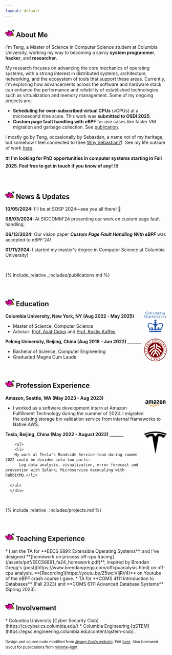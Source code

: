 ```yaml
---
layout: default
---
```

<h2 class="flappy">
<img src="/assets/img/flappy_default.png" alt="flappy" style="width: 28px; height: 28px;">  
About Me
</h2>

<!--
<a href="#publications">Go to Publications</a>
<a href="#news">Go to News</a>


<a href="#publications">Go to Publications</a>
<a href="#publications">Go to Publications</a>

```
// Javascript code with syntax highlighting.
var fun = function lang(l) {
  dateformat.i18n = require('./lang/' + l)
  return true;
}
```
-->


I'm Teng, a Master of Science in Computer Science student at Columbia University, working my way to becoming a savvy **system programmer**, **hacker**, and **researcher**.

My research focuses on advancing the core mechanics of operating systems, with a strong interest in distributed systems, architecture, networking, and the ecosystem of tools that support these areas. Currently, I'm exploring how advancements across the software and hardware stack can enhance the performance and reliability of established technologies such as virtualization and memory management. Some of my ongoing projects are:

* **Scheduling for over-subscribed virtual CPUs** (vCPUs) at a microsecond time scale. This work was **submitted to OSDI 2025**.
* **Custom page fault handling with eBPF** for use cases like faster VM migration and garbage collection. See <a href="#publications">publication</a>.
<!-- **Formal verification** of an open-source Rust library developed by Cloudflare: [mmap-sync](https://github.com/cloudflare/mmap-sync). -->
<!-- Keywords: Operating Systems, Virtualization, eBPF, Scheduling, FPGA, Programmable Networks, smartNICs -->

I mostly go by Teng, occasionally by Sebastian, a name not of my heritage, but somehow I feel connected to (See [Why Sebastian?](/why-sebastian)). See my life outside of work [here](/fun-life).
<!--I am a die-hard fan of Beyoncé and have seen her performing live for [5 times](https://www.beyonce.com/) in 2023.-->

❗️❗️❗️ **I'm looking for PhD opportunities in computer systems starting in Fall 2025. Feel free to get in touch if you know of any!** ❗️❗️❗️

<br>

<h2 class="fire" id="news">
<img src="/assets/img/flappy_default.png" alt="flappy" style="width: 28px; height: 28px;">
News & Updates
</h2>
<div class="updates-container">
  <div class="updates">
    <p><b>10/05/2024:</b> I'll be at SOSP 2024—see you all there! 🤠 </p>
    <p><b>08/03/2024:</b> At SIGCOMM'24 presenting our work on custom page fault handling. </p>
    <p><b>06/13/2024:</b> Our vision paper <i><b>Custom Page Fault Handling With eBPF</b></i> was accepted to eBPF'24! </p>
    <p><b>01/11/2024:</b> I started my master's degree in Computer Science at Columbia University! </p>
    <!-- Add more updates as needed -->
  </div>
</div>

<br>

{% include_relative _includes/publications.md %}

<br>

<h2 class="flappy" id="news">
<img src="/assets/img/flappy_default.png" alt="flappy" style="width: 28px; height: 28px;">
Education
</h2>

<div align="left">
        <strong> Columbia University, New York, NY (Aug 2022 - May 2025) </strong>
        <a href="https://cs.columbia.edu/" target="_blank" rel="external">
            <img src="/assets/img/columbia_new.png" style="float: right; margin-top: -10px; margin-left: 0px;" width="70" height="70">
        </a>
        <ul>
        <li>
          Master of Science, Computer Science</li>
        <li>
          Advisor: <a href="https://www.asafcidon.com/">Prof. Asaf Cidon</a> and <a href="https://www.cs.columbia.edu/~kkaffes/index.html">Prof. Kostis Kaffes</a></li>
      </ul>      
      </div>

<div align="left">
        <strong> Peking University, Beijing, China (Aug 2018 - Jun 2022) </strong>
          <a href="https://english.pku.edu.cn" target="_blank" rel="external">
            <img border="0" src="/assets/img/PKU_icon.png" align="right" width="70" height="70">
          </a> 
        <ul>
        <li>
          Bachelor of Science, Computer Engineering </li>
        <li>
          Graduated Magna Cum Laude</li>
      </ul>      
      </div>
<br>

<h2 class="fire" id="professional">
<img src="/assets/img/flappy_default.png" alt="flappy" style="width: 28px; height: 28px;">
Profession Experience
</h2>

<div align="left">
        <strong> Amazon, Seattle, WA (May 2023 - Aug 2023) </strong>
        <a href="https://amazon.com/" target="_blank" rel="external">
            <img src="/assets/img/amazon.png" style="float: right; margin-top: -10px; margin-left: 0px;" width="70" height="70">
        </a>
        <ul>
        <li>
          I worked as a software development intern at Amazon Fulfillment Technology during the summer of 2023. I migrated the existing storage bin validation service from internal frameworks to Native AWS. 
</li>
      </ul>      
      </div>

<div align="left">
        <strong> Tesla, Beijing, China (May 2022 - August 2022) </strong>
          <a href="https://tesla.com" target="_blank" rel="external">
            <img border="0" src="/assets/img/tesla.svg" align="right" width="70" height="70">
          </a> 

        <ul>
        <li>
        My work at Tesla's Roadside Service team during summer 2022 could be divided into two parts:
          Log data analysis, visualization, error forecast and prevention with Splunk; Microservice decoupling with RabbitMQ.</li>

      </ul>      
      </div>

<br>

{% include_relative _includes/projects.md %}

<br>

<h2 class="flappy" id="teaching">
<img src="/assets/img/flappy_default.png" alt="flappy" style="width: 28px; height: 28px;">
Teaching Experience
</h2>
* I am the TA for **EECS 6891: Extensible Operating Systems**, and I've designed **[homework on process off-cpu tracing](/assets/pdf/EECS6891_fa24_homework.pdf)**, inspired by Brendan Gregg's [post](https://www.brendangregg.com/offcpuanalysis.html) on off-cpu analysis. **[Recording](https://youtu.be/Z5wciVIjRV4)** on Youtube of the eBPF crash course I gave.
* TA for **COMS 4111 Introduction to Databases** (Fall 2023) and **COMS 6111 Advanced Database Systems** (Spring 2023).

<br>

<h2 class="fire" id="involvement">
<img src="/assets/img/flappy_default.png" alt="flappy" style="width: 28px; height: 28px;">
Involvement
</h2>
* Columbia University [Cyber Security Club](https://cucyber.cs.columbia.edu/)
* Columbia Engineering [qSTEM](https://egsc.engineering.columbia.edu/content/qstem-club).

<br>

<small>Design and source code modified from <a href="https://jiyanggao.github.io/" target="_blank">Jiyang Gao's website</a>. Edit <a href="https://github.com/jiyanggao/jiyanggao.github.io" target="_blank">here</a>. Also borrowed layout for publications from <a href="https://github.com/yaoyao-liu/minimal-light" target="_blank">minimal-light</a>.</small>